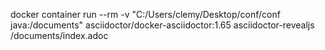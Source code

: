 
docker container run --rm -v "C:/Users/clemy/Desktop/conf/conf java:/documents" asciidoctor/docker-asciidoctor:1.65 asciidoctor-revealjs /documents/index.adoc
